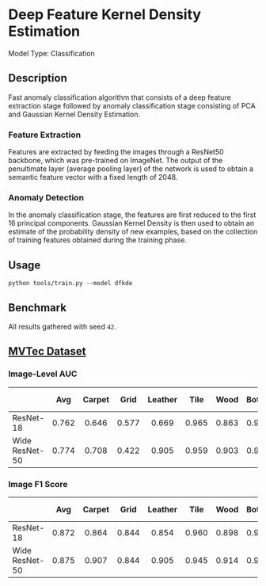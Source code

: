 # Deep Feature Kernel Density Estimation

Model Type: Classification

## Description

Fast anomaly classification algorithm that consists of a deep feature extraction stage followed by anomaly classification stage consisting of PCA and Gaussian Kernel Density Estimation.

### Feature Extraction

Features are extracted by feeding the images through a ResNet50 backbone, which was pre-trained on ImageNet. The output of the penultimate layer (average pooling layer) of the network is used to obtain a semantic feature vector with a fixed length of 2048.

### Anomaly Detection

In the anomaly classification stage, the features are first reduced to the first 16 principal components. Gaussian Kernel Density is then used to obtain an estimate of the probability density of new examples, based on the collection of training features obtained during the training phase.

## Usage

`python tools/train.py --model dfkde`

## Benchmark

All results gathered with seed `42`.

## [MVTec Dataset](https://www.mvtec.com/company/research/datasets/mvtec-ad)

### Image-Level AUC

|                |  Avg  | Carpet | Grid  | Leather | Tile  | Wood  | Bottle | Cable | Capsule | Hazelnut | Metal Nut | Pill  | Screw | Toothbrush | Transistor | Zipper |
| -------------- | :---: | :----: | :---: | :-----: | :---: | :---: | :----: | :---: | :-----: | :------: | :-------: | :---: | :---: | :--------: | :--------: | :----: |
| ResNet-18      | 0.762 | 0.646  | 0.577 |  0.669  | 0.965 | 0.863 | 0.951  | 0.751 |  0.698  |  0.806   |   0.729   | 0.607 | 0.694 |   0.767    |   0.839    | 0.866  |
| Wide ResNet-50 | 0.774 | 0.708  | 0.422 |  0.905  | 0.959 | 0.903 | 0.936  | 0.746 |  0.853  |  0.736   |   0.687   | 0.749 | 0.574 |   0.697    |   0.843    | 0.892  |

### Image F1 Score

|                |  Avg  | Carpet | Grid  | Leather | Tile  | Wood  | Bottle | Cable | Capsule | Hazelnut | Metal Nut | Pill  | Screw | Toothbrush | Transistor | Zipper |
| -------------- | :---: | :----: | :---: | :-----: | :---: | :---: | :----: | :---: | :-----: | :------: | :-------: | :---: | :---: | :--------: | :--------: | :----: |
| ResNet-18      | 0.872 | 0.864  | 0.844 |  0.854  | 0.960 | 0.898 | 0.942  | 0.793 |  0.908  |  0.827   |   0.894   | 0.916 | 0.859 |   0.853    |   0.756    | 0.916  |
| Wide ResNet-50 | 0.875 | 0.907  | 0.844 |  0.905  | 0.945 | 0.914 | 0.946  | 0.790 |  0.914  |  0.817   |   0.894   | 0.922 | 0.855 |   0.845    |   0.722    | 0.910  |
